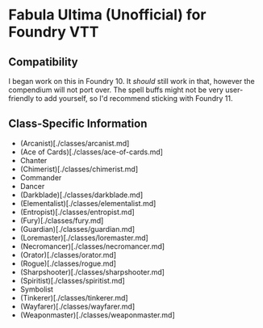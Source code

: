 # Fabula Ultima (Unofficial) for Foundry VTT

## Compatibility

I began work on this in Foundry 10. It _should_ still work in that, however the compendium will not port over. The spell buffs might not be very user-friendly to add yourself, so I'd recommend sticking with Foundry 11.

## Class-Specific Information

-   (Arcanist)[./classes/arcanist.md]
-   (Ace of Cards)[./classes/ace-of-cards.md]
-   Chanter
-   (Chimerist)[./classes/chimerist.md]
-   Commander
-   Dancer
-   (Darkblade)[./classes/darkblade.md]
-   (Elementalist)[./classes/elementalist.md]
-   (Entropist)[./classes/entropist.md]
-   (Fury)[./classes/fury.md]
-   (Guardian)[./classes/guardian.md]
-   (Loremaster)[./classes/loremaster.md]
-   (Necromancer)[./classes/necromancer.md]
-   (Orator)[./classes/orator.md]
-   (Rogue)[./classes/rogue.md]
-   (Sharpshooter)[./classes/sharpshooter.md]
-   (Spiritist)[./classes/spiritist.md]
-   Symbolist
-   (Tinkerer)[./classes/tinkerer.md]
-   (Wayfarer)[./classes/wayfarer.md]
-   (Weaponmaster)[./classes/weaponmaster.md]
